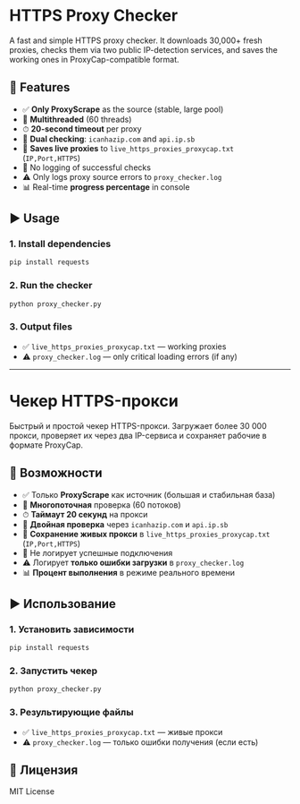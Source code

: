 # HTTPS Proxy Checker

A fast and simple HTTPS proxy checker. It downloads 30,000+ fresh proxies, checks them via two public IP-detection services, and saves the working ones in ProxyCap-compatible format.

## 🔧 Features

- ✅ **Only ProxyScrape** as the source (stable, large pool)
- 🚀 **Multithreaded** (60 threads)
- ⏱ **20-second timeout** per proxy
- 🧪 **Dual checking**: `icanhazip.com` and `api.ip.sb`
- 💾 **Saves live proxies** to `live_https_proxies_proxycap.txt` (`IP,Port,HTTPS`)
- 🧹 No logging of successful checks
- ⚠️ Only logs proxy source errors to `proxy_checker.log`
- 📊 Real-time **progress percentage** in console

## ▶️ Usage

### 1. Install dependencies

```bash
pip install requests
```

### 2. Run the checker

```bash
python proxy_checker.py
```

### 3. Output files

- ✅ `live_https_proxies_proxycap.txt` — working proxies
- ⚠️ `proxy_checker.log` — only critical loading errors (if any)

---

# Чекер HTTPS-прокси

Быстрый и простой чекер HTTPS-прокси. Загружает более 30 000 прокси, проверяет их через два IP-сервиса и сохраняет рабочие в формате ProxyCap.

## 🔧 Возможности

- ✅ Только **ProxyScrape** как источник (большая и стабильная база)
- 🚀 **Многопоточная** проверка (60 потоков)
- ⏱ **Таймаут 20 секунд** на прокси
- 🧪 **Двойная проверка** через `icanhazip.com` и `api.ip.sb`
- 💾 **Сохранение живых прокси** в `live_https_proxies_proxycap.txt` (`IP,Port,HTTPS`)
- 🧹 Не логирует успешные подключения
- ⚠️ Логирует **только ошибки загрузки** в `proxy_checker.log`
- 📊 **Процент выполнения** в режиме реального времени

## ▶️ Использование

### 1. Установить зависимости

```bash
pip install requests
```

### 2. Запустить чекер

```bash
python proxy_checker.py
```

### 3. Результирующие файлы

- ✅ `live_https_proxies_proxycap.txt` — живые прокси
- ⚠️ `proxy_checker.log` — только ошибки получения (если есть)

## 📄 Лицензия

MIT License
